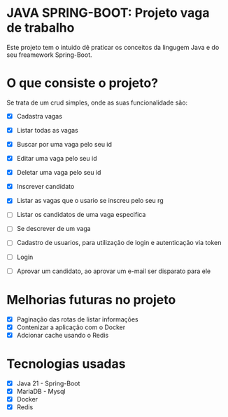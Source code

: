 # JAVA SPRING-BOOT: Projeto vaga de trabalho


Este projeto tem o intuido dê praticar os conceitos da lingugem Java e do seu freamework Spring-Boot.

# O que consiste o projeto?

Se trata de um crud simples, onde as suas funcionalidade são:

- [x] Cadastra vagas
- [x] Listar todas as vagas
- [x] Buscar por uma vaga pelo seu id
- [x] Editar uma vaga pelo seu id
- [x] Deletar uma vaga pelo seu id
- [x] Inscrever candidato
- [x] Listar as vagas que o usario se inscreu pelo seu rg
- [ ] Listar os candidatos de uma vaga especifica
- [ ] Se descrever de um vaga
- [ ] Cadastro de usuarios, para utilização de login e autenticação via token
- [ ] Login 
- [ ] Aprovar um candidato, ao aprovar um e-mail ser disparato para ele


# Melhorias futuras no projeto

- [x] Paginação das rotas de listar informações
- [x] Contenizar a aplicação com o Docker
- [x] Adcionar cache usando o Redis

# Tecnologias usadas

- [x] Java 21 - Spring-Boot
- [x] MariaDB - Mysql
- [x] Docker
- [x] Redis
